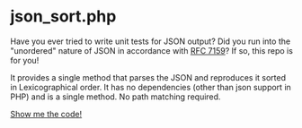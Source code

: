 # json_sort.php

Have you ever tried to write unit tests for JSON output? Did you run into the "unordered" nature of JSON 
in accordance with [RFC 7159](https://tools.ietf.org/html/rfc7159)? If so, this repo is for you!

It provides a single method that parses the JSON and reproduces it sorted in Lexicographical order.
It has no dependencies (other than json support in PHP) and is a single method. No path matching required.

[Show me the code!](json_sort.php)
